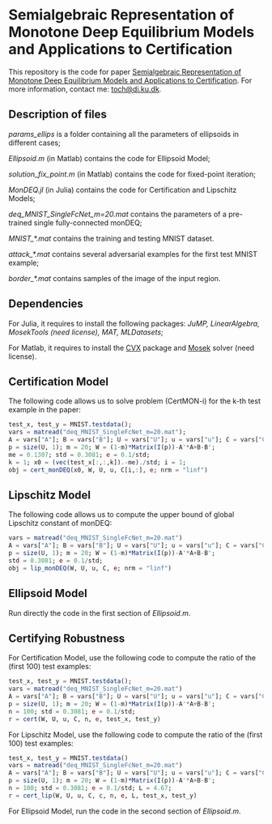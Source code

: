 # Semialgebraic Representation of Monotone Deep Equilibrium Models and Applications to Certification
This repository is the code for paper [Semialgebraic Representation of Monotone Deep Equilibrium Models and Applications to Certification](https://proceedings.neurips.cc/paper/2021/file/e3b21256183cf7c2c7a66be163579d37-Paper.pdf). For more information, contact me: toch@di.ku.dk.

## Description of files
*params_ellips* is a folder containing all the parameters of ellipsoids in different cases;

*Ellipsoid.m* (in Matlab) contains the code for Ellipsoid Model;

*solution_fix_point.m* (in Matlab) contains the code for fixed-point iteration;

*MonDEQ.jl* (in Julia) contains the code for Certification and Lipschitz Models;

*deq_MNIST_SingleFcNet_m=20.mat* contains the parameters of a pre-trained single fully-connected monDEQ;

*MNIST_\*.mat* contains the training and testing MNIST dataset.

*attack_\*.mat* contains several adversarial examples for the first test MNIST example;

*border_\*.mat* contains samples of the image of the input region.

## Dependencies
For Julia, it requires to install the following packages: *JuMP, LinearAlgebra, MosekTools (need license), MAT, MLDatasets*;

For Matlab, it requires to install the [CVX](http://cvxr.com/cvx/) package and [Mosek](https://www.mosek.com/) solver (need license).

## Certification Model
The following code allows us to solve problem (CertMON-i) for the k-th test example in the paper:

```Julia
test_x, test_y = MNIST.testdata();
vars = matread("deq_MNIST_SingleFcNet_m=20.mat");
A = vars["A"]; B = vars["B"]; U = vars["U"]; u = vars["u"]; C = vars["C"];
p = size(U, 1); m = 20; W = (1-m)*Matrix(I(p))-A'*A+B-B';
me = 0.1307; std = 0.3081; e = 0.1/std;
k = 1; x0 = (vec(test_x[:,:,k]).-me)./std; i = 1;
obj = cert_monDEQ(x0, W, U, u, C[i,:], e; nrm = "linf")
```

## Lipschitz Model
The following code allows us to compute the upper bound of global Lipschitz constant of monDEQ:

```Julia
vars = matread("deq_MNIST_SingleFcNet_m=20.mat")
A = vars["A"]; B = vars["B"]; U = vars["U"]; u = vars["u"]; C = vars["C"];
p = size(U, 1); m = 20; W = (1-m)*Matrix(I(p))-A'*A+B-B';
std = 0.3081; e = 0.1/std;
obj = lip_monDEQ(W, U, u, C, e; nrm = "linf")
```

## Ellipsoid Model
Run directly the code in the first section of *Ellipsoid.m*.

## Certifying Robustness
For Certification Model, use the following code to compute the ratio of the (first 100) test examples:

```Julia
test_x, test_y = MNIST.testdata();
vars = matread("deq_MNIST_SingleFcNet_m=20.mat")
A = vars["A"]; B = vars["B"]; U = vars["U"]; u = vars["u"]; C = vars["C"];
p = size(U, 1); m = 20; W = (1-m)*Matrix(I(p))-A'*A+B-B';
n = 100; std = 0.3081; e = 0.1/std;
r = cert(W, U, u, C, n, e, test_x, test_y)
```

For Lipschitz Model, use the following code to compute the ratio of the (first 100) test examples:

```Julia
test_x, test_y = MNIST.testdata()
vars = matread("deq_MNIST_SingleFcNet_m=20.mat")
A = vars["A"]; B = vars["B"]; U = vars["U"]; u = vars["u"]; C = vars["C"]; c = vars["c"];
p = size(U, 1); m = 20; W = (1-m)*Matrix(I(p))-A'*A+B-B';
n = 100; std = 0.3081; e = 0.1/std; L = 4.67;
r = cert_lip(W, U, u, C, c, n, e, L, test_x, test_y)
```

For Ellipsoid Model, run the code in the second section of *Ellipsoid.m*.
